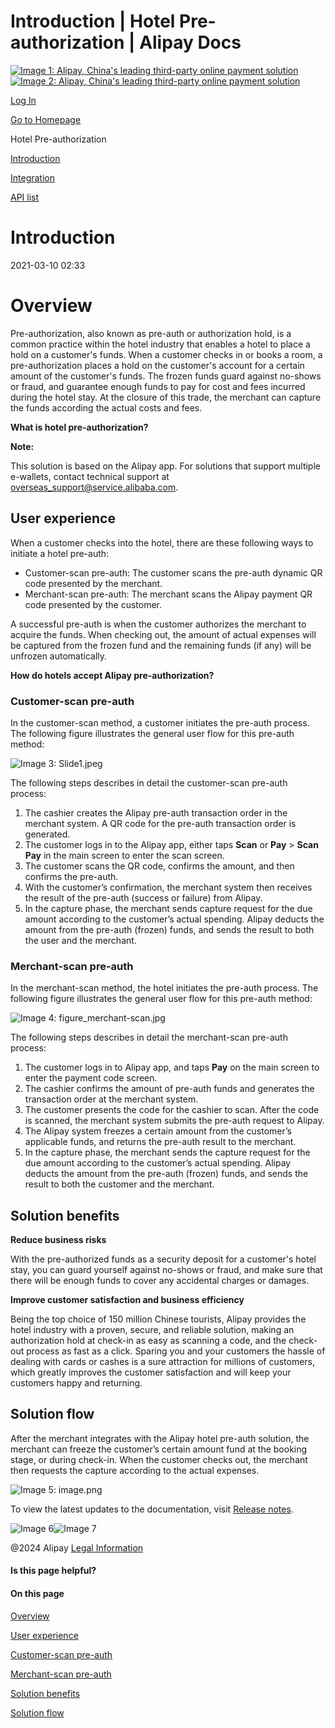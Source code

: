 Introduction | Hotel Pre-authorization | Alipay Docs
===============
                        

[![Image 1: Alipay, China's leading third-party online payment solution](https://ac.alipay.com/storage/2024/3/26/d66c43c0-440d-4c97-9976-f2028a2c8c5e.svg)![Image 2: Alipay, China's leading third-party online payment solution](https://ac.alipay.com/storage/2024/3/26/a48bd336-aea0-4f16-bf83-616eacbb4434.svg)](/docs/)

[Log In](https://global.alipay.com/ilogin/account_login.htm?goto=https%3A%2F%2Fglobal.alipay.com%2Fdocs%2Fac%2Fhotel-pre-authorization%2Fintroduction)

[Go to Homepage](../../)

Hotel Pre-authorization

[Introduction](/docs/ac/hotel-pre-authorization/introduction)

[Integration](/docs/ac/hotel-pre-authorization/integration)

[API list](/docs/ac/hotel-pre-authorization/API)

Introduction
============

2021-03-10 02:33

Overview
========

Pre-authorization, also known as pre-auth or authorization hold, is a common practice within the hotel industry that enables a hotel to place a hold on a customer's funds. When a customer checks in or books a room, a pre-authorization places a hold on the customer's account for a certain amount of the customer's funds. The frozen funds guard against no-shows or fraud, and guarantee enough funds to pay for cost and fees incurred during the hotel stay. At the closure of this trade, the merchant can capture the funds according the actual costs and fees.

**What is hotel pre-authorization?**

**Note:**

This solution is based on the Alipay app. For solutions that support multiple e-wallets, contact technical support at [overseas\_support@service.alibaba.com](mailto:%20overseas_support@service.alibaba.com).

User experience
---------------

When a customer checks into the hotel, there are these following ways to initiate a hotel pre-auth:

*   Customer-scan pre-auth: The customer scans the pre-auth dynamic QR code presented by the merchant.
*   Merchant-scan pre-auth: The merchant scans the Alipay payment QR code presented by the customer.

A successful pre-auth is when the customer authorizes the merchant to acquire the funds. When checking out, the amount of actual expenses will be captured from the frozen fund and the remaining funds (if any) will be unfrozen automatically.

**How do hotels accept Alipay pre-authorization?**

### Customer-scan pre-auth

In the customer-scan method, a customer initiates the pre-auth process. The following figure illustrates the general user flow for this pre-auth method:

![Image 3: Slide1.jpeg](https://yuque.antfin.com/images/lark/0/2021/jpeg/149765/1612341016017-595ff156-1a31-4501-be3f-2795c5644b7e.jpeg)

The following steps describes in detail the customer-scan pre-auth process:

1.  The cashier creates the Alipay pre-auth transaction order in the merchant system. A QR code for the pre-auth transaction order is generated.
2.  The customer logs in to the Alipay app, either taps **Scan** or **Pay** > **Scan Pay** in the main screen to enter the scan screen.
3.  The customer scans the QR code, confirms the amount, and then confirms the pre-auth.
4.  With the customer’s confirmation, the merchant system then receives the result of the pre-auth (success or failure) from Alipay.
5.  In the capture phase, the merchant sends capture request for the due amount according to the customer’s actual spending. Alipay deducts the amount from the pre-auth (frozen) funds, and sends the result to both the user and the merchant.

### Merchant-scan pre-auth

In the merchant-scan method, the hotel initiates the pre-auth process. The following figure illustrates the general user flow for this pre-auth method:

![Image 4: figure_merchant-scan.jpg](https://yuque.antfin.com/images/lark/0/2021/jpeg/149765/1612342773390-76702bdd-46aa-4ceb-ba24-b68f94c15e5d.jpeg)

The following steps describes in detail the merchant-scan pre-auth process:

1.  The customer logs in to Alipay app, and taps **Pay** on the main screen to enter the payment code screen.
2.  The cashier confirms the amount of pre-auth funds and generates the transaction order at the merchant system.
3.  The customer presents the code for the cashier to scan. After the code is scanned, the merchant system submits the pre-auth request to Alipay.
4.  The Alipay system freezes a certain amount from the customer’s applicable funds, and returns the pre-auth result to the merchant.
5.  In the capture phase, the merchant sends the capture request for the due amount according to the customer’s actual spending. Alipay deducts the amount from the pre-auth (frozen) funds, and sends the result to both the customer and the merchant.

Solution benefits
-----------------

**Reduce business risks**

With the pre-authorized funds as a security deposit for a customer's hotel stay, you can guard yourself against no-shows or fraud, and make sure that there will be enough funds to cover any accidental charges or damages.

**Improve customer satisfaction and business efficiency**

Being the top choice of 150 million Chinese tourists, Alipay provides the hotel industry with a proven, secure, and reliable solution, making an authorization hold at check-in as easy as scanning a code, and the check-out process as fast as a click. Sparing you and your customers the hassle of dealing with cards or cashes is a sure attraction for millions of customers, which greatly improves the customer satisfaction and will keep your customers happy and returning.

Solution flow
-------------

After the merchant integrates with the Alipay hotel pre-auth solution, the merchant can freeze the customer’s certain amount fund at the booking stage, or during check-in. When the customer checks out, the merchant then requests the capture according to the actual expenses.

![Image 5: image.png](https://yuque.antfin.com/images/lark/0/2019/png/66203/1576198805757-d21ed87e-60c0-45dc-9f7a-14ce8f05de21.png)

To view the latest updates to the documentation, visit [Release notes](https://global.alipay.com/docs/releasenotes).

![Image 6](https://ac.alipay.com/storage/2021/5/20/19b2c126-9442-4f16-8f20-e539b1db482a.png)![Image 7](https://ac.alipay.com/storage/2021/5/20/e9f3f154-dbf0-455f-89f0-b3d4e0c14481.png)

@2024 Alipay [Legal Information](https://global.alipay.com/docs/ac/platform/membership)

#### Is this page helpful?

#### On this page

[Overview](#k2lQ9 "Overview")

[User experience](#78f2a7c8 "User experience")

[Customer-scan pre-auth](#Rwqb9 "Customer-scan pre-auth")

[Merchant-scan pre-auth](#1owe6 "Merchant-scan pre-auth")

[Solution benefits](#GvUGk "Solution benefits")

[Solution flow](#bbc3140d "Solution flow")